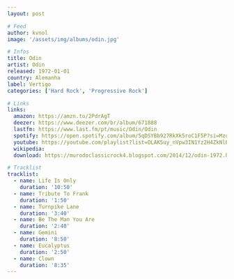 ```yaml
---
layout: post

# Feed
author: kvnol
image: '/assets/img/albums/odin.jpg'

# Infos
title: Odin
artist: Odin
released: 1972-01-01
country: Alemanha
label: Vertigo
categories: ['Hard Rock', 'Progressive Rock']

# Links
links:
  amazon: https://amzn.to/2PdrAgT
  deezer: https://www.deezer.com/br/album/671888
  lastfm: https://www.last.fm/pt/music/Odin/Odin
  spotify: https://open.spotify.com/album/5qDSYBb927RkXk5roC1F5P?si=Mzq5g2MFRuOtwGXsuaYMyQ
  youtube: https://youtube.com/playlist?list=OLAK5uy_nVpw3IN1Yz2H4ZkNlB_FWABYXqG7gfCMk
  wikipedia:
  download: https://murodoclassicrock4.blogspot.com/2014/12/odin-1972.html

# Tracklist
tracklist:
  - name: Life Is Only
    duration: '10:50'
  - name: Tribute To Frank
    duration: '1:50'
  - name: Turnpike Lane
    duration: '3:40'
  - name: Be The Man You Are
    duration: '2:40'
  - name: Gemini
    duration: '8:50'
  - name: Eucalyptus
    duration: '2:50'
  - name: Clown
    duration: '8:35'
---
```

